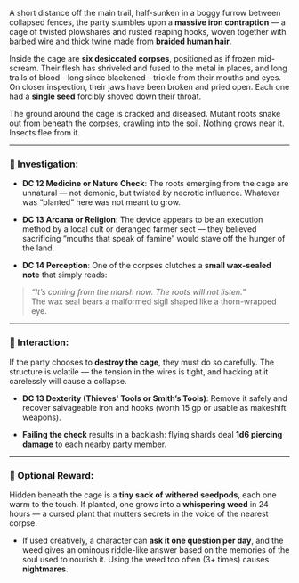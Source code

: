 A short distance off the main trail, half-sunken in a boggy furrow between collapsed fences, the party stumbles upon a **massive iron contraption** — a cage of twisted plowshares and rusted reaping hooks, woven together with barbed wire and thick twine made from **braided human hair**.

Inside the cage are **six desiccated corpses**, positioned as if frozen mid-scream. Their flesh has shriveled and fused to the metal in places, and long trails of blood—long since blackened—trickle from their mouths and eyes. On closer inspection, their jaws have been broken and pried open. Each one had a **single seed** forcibly shoved down their throat.

The ground around the cage is cracked and diseased. Mutant roots snake out from beneath the corpses, crawling into the soil. Nothing grows near it. Insects flee from it.

---

### 🌿 Investigation:

- **DC 12 Medicine or Nature Check**: The roots emerging from the cage are unnatural — not demonic, but twisted by necrotic influence. Whatever was “planted” here was not meant to grow.
    
- **DC 13 Arcana or Religion**: The device appears to be an execution method by a local cult or deranged farmer sect — they believed sacrificing “mouths that speak of famine” would stave off the hunger of the land.
    
- **DC 14 Perception**: One of the corpses clutches a **small wax-sealed note** that simply reads:
    

> _“It’s coming from the marsh now. The roots will not listen.”_  
> The wax seal bears a malformed sigil shaped like a thorn-wrapped eye.

---

### 🧤 Interaction:

If the party chooses to **destroy the cage**, they must do so carefully. The structure is volatile — the tension in the wires is tight, and hacking at it carelessly will cause a collapse.

- **DC 13 Dexterity (Thieves' Tools or Smith’s Tools)**: Remove it safely and recover salvageable iron and hooks (worth 15 gp or usable as makeshift weapons).
    
- **Failing the check** results in a backlash: flying shards deal **1d6 piercing damage** to each nearby party member.
    

---

### 🎁 Optional Reward:

Hidden beneath the cage is a **tiny sack of withered seedpods**, each one warm to the touch. If planted, one grows into a **whispering weed** in 24 hours — a cursed plant that mutters secrets in the voice of the nearest corpse.

- If used creatively, a character can **ask it one question per day**, and the weed gives an ominous riddle-like answer based on the memories of the soul used to nourish it. Using the weed too often (3+ times) causes **nightmares**.